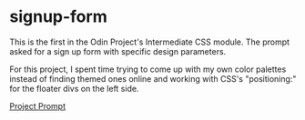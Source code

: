 # signup-form

This is the first in the Odin Project's Intermediate CSS module. The prompt asked for a sign up form with specific design parameters. 

For this project, I spent time trying to come up with my own color palettes instead of finding themed ones online and working with CSS's "positioning:" for the floater divs on the left side.




<a href="https://www.theodinproject.com/lessons/node-path-intermediate-html-and-css-sign-up-form">Project Prompt</a>
